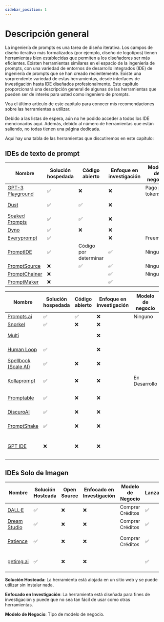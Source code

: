 ```yaml
---
sidebar_position: 1
---
```


# Descripción general

La ingeniería de prompts es una tarea de diseño iterativa. Los campos de diseño iterativo más formalizados (por ejemplo, diseño de logotipos) tienen herramientas bien establecidas que permiten a los diseñadores ser más eficientes. Existen herramientas similares en el espacio de la ingeniería de prompts, con una variedad de entornos de desarrollo integrados (IDE) de ingeniería de prompts que se han creado recientemente. Existe una sorprendente variedad de estas herramientas, desde interfaces de investigación hasta IDE diseñados profesionalmente. Este capítulo proporcionará una descripción general de algunas de las herramientas que pueden ser de interés para usted como ingeniero de prompts.

Vea el último artículo de este capítulo para conocer mis recomendaciones sobre las herramientas a utilizar.

Debido a las listas de espera, aún no he podido acceder a todos los IDE mencionados aquí. Además, debido al número de herramientas que están saliendo, no todas tienen una página dedicada.

Aquí hay una tabla de las herramientas que discutiremos en este capítulo:

## IDEs de texto de prompt

| Nombre                                                              | Solución hospedada | Código abierto        | Enfoque en investigación | Modelo de negocio | Lanzamiento | Modalidades | Proveedores compatibles |
| ------------------------------------------------------------------- | ------------------ | --------------------- | ------------------------ | ----------------- | ----------- | ----------- | ----------------------- |
| [GPT-3 Playground](https://beta.openai.com/docs/quickstart)         | ✅                  | ❌                     | ❌                        | Pago por tokens   | ✅           | Texto       | OpenAI                  |
| [Dust](https://dust.tt/)                                            | ✅                  | ✅                     | ❌                        |                   | ✅           | Texto       | OpenAI, Cohere          |
| [Soaked Prompts](https://soaked-prompts.vercel.app)                 | ✅                  | ✅                     | ❌                        |                   | ✅           | Texto       | OpenAI                  |
| [Dyno](https://trydyno.com/login)                                   | ✅                  | ❌                     | ❌                        |                   | ✅           | Texto       | OpenAI                  |
| [Everyprompt](https://www.everyprompt.com)                          | ✅                  |                       | ❌                        | Freemium          | ✅           | Texto       | OpenAI                  |
| [PromptIDE](https://prompt.vizhub.ai)                               | ✅                  | Código por determinar | ✅                        | Ninguno           | ✅           | Texto       |                         |
| [PromptSource](https://github.com/bigscience-workshop/promptsource) | ❌                  | ✅                     | ✅                        | Ninguno           | ✅           | Texto       |                         |
| [PromptChainer](https://arxiv.org/pdf/2203.06566.pdf)               | ❌                  |                       | ✅                        | Ninguno           | ✅           | Texto       |                         |
| [PromptMaker](https://dl.acm.org/doi/abs/10.1145/3491101.3503564)   | ❌                  |                       | ✅                        |                   |             | Texto       |                         |

| Nombre                                                                | Solución hospedada | Código abierto | Enfoque en investigación | Modelo de negocio | Lanzamiento     | Modalidades                       | Proveedores compatibles      |
| --------------------------------------------------------------------- | ------------------ | -------------- | ------------------------ | ----------------- | --------------- | --------------------------------- | ---------------------------- |
| [Prompts.ai](https://prompts.ai/)                                     | ✅                  | ✅              | ❌                        | Ninguno           | ✅               | Texto                             | OpenAI                       |
| [Snorkel](https://snorkel.ai/snorkel-flow-platform/foundation-model/) | ✅                  | ❌              | ❌                        |                   | ✅               | Texto                             |                              |
| [Multi](https://www.multi.tech)                                       |                    |                | ❌                        |                   | Lista de espera | Texto, Imagen                     |                              |
| [Human Loop](https://humanloop.com)                                   | ✅                  |                | ❌                        |                   | Lista de espera | Texto                             |                              |
| [Spellbook (Scale AI)](https://scale.com/spellbook)                   | ✅                  | ❌              | ❌                        |                   | Lista de espera | Texto                             |                              |
| [Kollaprompt](https://kollaprompt.com)                                | ✅                  | ❌              | ❌                        | En Desarrollo     | Lista de espera | Texto, Imagen, Audio              | OpenAI, Difusión Estable     |
| [Promptable](https://promptable.ai/projects/default/workspace)        | ✅                  | ❌              | ❌                        |                   | Lista de espera | Texto                             | OpenAI                       |
| [DiscuroAI](http://www.discuro.com)                                   | ✅                  | ❌              | ❌                        |                   | ✅               | Texto, Imagen                     | OpenAI                       |
| [PromptShake](https://promptshake.com/?ref=producthunt)               | ✅                  | ❌              | ❌                        |                   | Lista de espera | Texto                             |                              |
| [GPT IDE](https://gptide.com)                                         | ❌                  | ❌              | ❌                        |                   | ✅               | Texto, Imágenes + Audio más tarde | OpenAI, Estabilidad.AI y más |

## IDEs Solo de Imagen

| Nombre                                            | Solución Hosteada | Open Source | Enfocado en Investigación | Modelo de Negocio | Lanzado | Modalidades                  | Proveedores Soportados   |
| ------------------------------------------------- | ----------------- | ----------- | ------------------------- | ----------------- | ------- | ---------------------------- | ------------------------ |
| [DALL·E](https://labs.openai.com)                 | ✅                 | ❌           | ❌                         | Comprar Créditos  | ✅       | Texto a Imagen               | OpenAI DALLE             |
| [Dream Studio](https://beta.dreamstudio.ai/dream) | ✅                 | ❌           | ❌                         | Comprar Créditos  | ✅       | Texto a Imagen               | Difusión Estable         |
| [Patience](https://www.patience.ai/faq)           | ✅                 | ❌           | ❌                         | Comprar Créditos  | ✅       | Texto a Imagen               | Difusión Estable, OpenAI |
| [getimg.ai](https://getimg.ai/guides)             | ✅                 | ❌           | ❌                         |                   | ✅       | Texto a Imagen, Editor de IA |                          |

**Solución Hosteada**: La herramienta está alojada en un sitio web y se puede utilizar sin instalar nada.

**Enfocado en Investigación**: La herramienta está diseñada para fines de investigación y puede que no sea tan fácil de usar como otras herramientas.

**Modelo de Negocio**: Tipo de modelo de negocio.   





